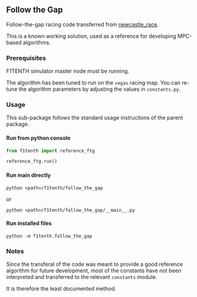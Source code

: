 ## Follow the Gap

Follow-the-gap racing code transferred from [newcastle_race][1].

This is a known working solution, used as a reference for developing MPC-based algorithms.

### Prerequisites

F1TENTH simulator master node must be running.

The algorithm has been tuned to run on the `vegas` racing map. You can re-tune the algorithm parameters by adjusting
the values in `constants.py`.

### Usage

This sub-package follows the standard usage instructions of the parent package.

#### Run from python console

```python
from f1tenth import reference_ftg

reference_ftg.run()
```

#### Run main directly

```
python <path>/f1tenth/follow_the_gap
```

or

```
python <path>/f1tenth/follow_the_gap/__main__.py
```

#### Run installed files

```
python -m f1tenth.follow_the_gap
```

### Notes

Since the transferal of the code was meant to provide a good reference algorithm for future development, most of the
constants have not been interpreted and transferred to the relevant `constants` module.

It is therefore the least documented method.

[1]: https://github.com/pastankaitis/newcastle_race
[2]: https://f1tenth.org/build.html
